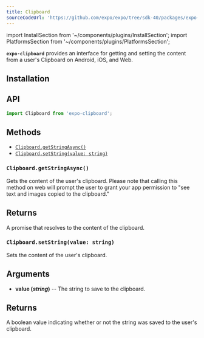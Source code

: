 ```yaml
---
title: Clipboard
sourceCodeUrl: 'https://github.com/expo/expo/tree/sdk-40/packages/expo-clipboard'
---
```


import InstallSection from '~/components/plugins/InstallSection';
import PlatformsSection from '~/components/plugins/PlatformsSection';

**`expo-clipboard`** provides an interface for getting and setting the content from a user's Clipboard on Android, iOS, and Web.

<PlatformsSection android emulator ios simulator web />

## Installation

<InstallSection packageName="expo-clipboard" />

## API

```js
import Clipboard from 'expo-clipboard';
```

## Methods

- [`Clipboard.getStringAsync()`](#clipboardgetstringasync)
- [`Clipboard.setString(value: string)`](#clipboardsetstringasync)

### `Clipboard.getStringAsync()`

Gets the content of the user's clipboard. Please note that calling this method on web will prompt the user to grant your app permission to "see text and images copied to the clipboard."

## Returns

A promise that resolves to the content of the clipboard.

### `Clipboard.setString(value: string)`

Sets the content of the user's clipboard.

## Arguments

- **value (_string_)** -- The string to save to the clipboard.

## Returns

A boolean value indicating whether or not the string was saved to the user's clipboard.
